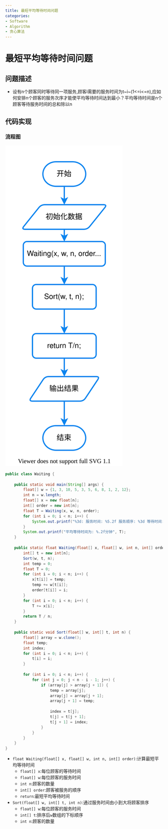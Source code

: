 ```yaml
---
title: 最短平均等待时间问题
categories:
- Software
- Algorithm
- 贪心算法
---
```

# 最短平均等待时间问题

## 问题描述

- 设有n个顾客同时等待同一项服务,顾客i需要的服务时间为t~i~(1<=i<=n),应如何安排n个顾客的服务次序才能使平均等待时间达到最小？平均等待时间是n个顾客等待服务时间的总和除以n

## 代码实现

### 流程图

![](https://raw.githubusercontent.com/LuShan123888/Files/main/Pictures/2020-12-10-2020-11-25-Flowchart-3.svg)

```java
public class Waiting {

    public static void main(String[] args) {
        float[] w = {1, 3, 10, 5, 3, 5, 6, 8, 1, 2, 12};
        int n = w.length;
        float[] x = new float[n];
        int[] order = new int[n];
        float T = Waiting(x, w, n, order);
        for (int i = 0; i < n; i++) {
            System.out.printf("%3d: 服务时间: %5.2f 服务顺序: %3d 等待时间: %5.2f\n", (i + 1), w[i], (order[i] + 1), x[i]);
        }
        System.out.printf("平均等待时间为: %.2f分钟", T);
    }

    public static float Waiting(float[] x, float[] w, int n, int[] order) {
        int[] t = new int[n];
        Sort(w, t, n);
        int temp = 0;
        float T = 0;
        for (int i = 0; i < n; i++) {
            x[t[i]] = temp;
            temp += w[t[i]];
            order[t[i]] = i;
        }
        for (int i = 0; i < n; i++) {
            T += x[i];
        }
        return T / n;
    }

    public static void Sort(float[] w, int[] t, int n) {
        float[] array = w.clone();
        float temp;
        int index;
        for (int i = 0; i < n; i++) {
            t[i] = i;
        }

        for (int i = 0; i < n; i++) {
            for (int j = 0; j < n - i - 1; j++) {
                if (array[j] > array[j + 1]) {
                    temp = array[j];
                    array[j] = array[j + 1];
                    array[j + 1] = temp;

                    index = t[j];
                    t[j] = t[j + 1];
                    t[j + 1] = index;
                }
            }
        }
    }
}
```

- `float Waiting(float[] x, float[] w, int n, int[] order)`:计算最短平均等待时间
    - `float[] x`:每位顾客的等待时间
    - `float[] w`:每位顾客的服务时间
    - `int n`:顾客的数量
    - `int[] order`:顾客被服务的顺序
    - `return`:最短平均等待时间
- `Sort(float[] w, int[] t, int n)`:通过服务时间由小到大将顾客排序
    - `float[] w`:每位顾客的服务时间
    - `int[] t`:排序后`w`数组的下标顺序
    - `int n`:顾客的数量